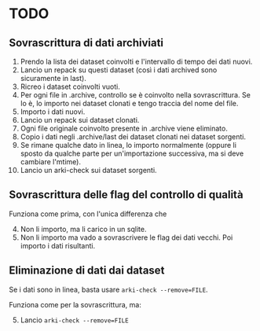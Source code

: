 # TODO

## Sovrascrittura di dati archiviati

1.  Prendo la lista dei dataset coinvolti e l'intervallo di tempo dei dati
    nuovi.
2.  Lancio un repack su questi dataset (così i dati archived sono sicuramente in
    last).
3.  Ricreo i dataset coinvolti vuoti.
4.  Per ogni file in .archive, controllo se è coinvolto nella sovrascrittura.
    Se lo è, lo importo nei dataset clonati e tengo traccia del nome del file.
5.  Importo i dati nuovi.
6.  Lancio un repack sui dataset clonati.
7.  Ogni file originale coinvolto presente in .archive viene eliminato.
8.  Copio i dati negli .archive/last dei dataset clonati nei dataset sorgenti.
9.  Se rimane qualche dato in linea, lo importo normalmente (oppure li sposto da
    qualche parte per un'importazione successiva, ma si deve cambiare l'mtime).
10. Lancio un arki-check sui dataset sorgenti.


## Sovrascrittura delle flag del controllo di qualità

Funziona come prima, con l'unica differenza che

4. Non li importo, ma li carico in un sqlite.
5. Non li importo ma vado a sovrascrivere le flag dei dati vecchi. Poi importo
   i dati risultanti.


## Eliminazione di dati dai dataset

Se i dati sono in linea, basta usare `arki-check --remove=FILE`.

Funziona come per la sovrascrittura, ma:

5. Lancio `arki-check --remove=FILE`
